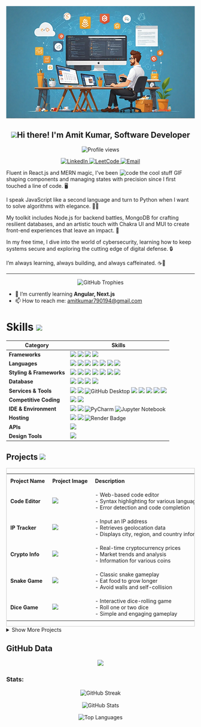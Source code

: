 <div>
  <img src="./Banner2.png" width="100%" height="300px" style="object-fit: cover;"/>
</div>

<div align="center">
  <h2><img src = "https://raw.githubusercontent.com/MartinHeinz/MartinHeinz/master/wave.gif" width = 30px>Hi there! I'm Amit Kumar, Software Developer</img></h2>
<!--   <h3>A Passionate Software Engineer from India</h3> -->
</div>

<p align="center">
  <img src="https://komarev.com/ghpvc/?username=amitkumar9297&label=Profile%20views&color=0e75b6&style=flat" alt="Profile views" />
</p>

<p align="center">
  <a href="https://linkedin.com/in/amitkumar9297" target="blank">
    <img src="https://img.shields.io/badge/LinkedIn-%230077B5.svg?&style=for-the-badge&logo=linkedin&logoColor=white" alt="LinkedIn" />
  </a>
  <a href="https://www.leetcode.com/amitkumar9297" target="blank">
    <img src="https://img.shields.io/badge/LeetCode-%2300ADD8.svg?&style=for-the-badge&logo=leetcode&logoColor=white" alt="LeetCode" />
  </a>
  <a href="mailto:amitkumar790194@gmail.com">
    <img src="https://img.shields.io/badge/Email-D14836?style=for-the-badge&logo=gmail&logoColor=white" alt="Email" />
  </a>
</p>

 <!--  About section -->

<img align="right" width="200" height="auto" alt="code the cool stuff GIF" src="https://media.giphy.com/media/RK5KD6UcUpAt92zZvt/giphy.gif" style="display: block; margin: auto; padding: 0;" />

Fluent in React.js and MERN magic, I’ve been shaping components and managing states with precision since I first touched a line of code. 🖥️

I speak JavaScript like a second language and turn to Python when I want to solve algorithms with elegance. 🧑‍💻

My toolkit includes Node.js for backend battles, MongoDB for crafting resilient databases, and an artistic touch with Chakra UI and MUI to create front-end experiences that leave an impact. 🎨

In my free time, I dive into the world of cybersecurity, learning how to keep systems secure and exploring the cutting edge of digital defense. 🔒

I’m always learning, always building, and always caffeinated. ☕🚀

---

<p align="center">
  <img src="https://github-profile-trophy.vercel.app/?username=amitkumar9297&theme=dracula&no-frame=true&row=1&column=6" alt="GitHub Trophies" />
</p>

- 🌱 I’m currently learning **Angular, Next.js**
- 📫 How to reach me: [amitkumar790194@gmail.com](mailto:amitkumar790194@gmail.com)



# Skills <img src='https://user-images.githubusercontent.com/74038190/206662607-d9e7591e-bbf9-42f9-9386-29efc927bc16.gif' width="40">

| Category            | Skills                                                                                                                        |
|---------------------|-------------------------------------------------------------------------------------------------------------------------------|
| **Frameworks**       | <img src="https://img.shields.io/badge/next.js-000000?style=for-the-badge&logo=nextdotjs&logoColor=white"/> <img src="https://img.shields.io/badge/React-20232A?style=for-the-badge&logo=react&logoColor=61DAFB"/> <img src="https://img.shields.io/badge/Express.js-000000?style=for-the-badge&logo=express&logoColor=white"/> <img src="https://img.shields.io/badge/Node.js-339933?style=for-the-badge&logo=nodedotjs&logoColor=white"/> |
| **Languages**        | <img src="https://img.shields.io/badge/JavaScript-323330?style=for-the-badge&logo=javascript&logoColor=F7DF1E"/> <img src="https://img.shields.io/badge/TypeScript-007ACC?style=for-the-badge&logo=typescript&logoColor=white"/> <img src="https://img.shields.io/badge/C%2B%2B-00599C?style=for-the-badge&logo=c%2B%2B&logoColor=white"/> <img src="https://img.shields.io/badge/C-00599C?style=for-the-badge&logo=c&logoColor=white"/> <img src="https://img.shields.io/badge/HTML5-E34F26?style=for-the-badge&logo=html5&logoColor=white"/> <img src="https://img.shields.io/badge/Java-007396?style=for-the-badge&logo=java&logoColor=white"/> <img src="https://img.shields.io/badge/python-306998?style=for-the-badge&logo=python&logoColor=white"/> |
| **Styling & Frameworks** | <img src="https://img.shields.io/badge/CSS3-1572B6?style=for-the-badge&logo=css3&logoColor=white"/> <img src="https://img.shields.io/badge/Tailwind_CSS-38B2AC?style=for-the-badge&logo=tailwind-css&logoColor=white"/> <img src="https://img.shields.io/badge/Sass-CC6699?style=for-the-badge&logo=sass&logoColor=white"/> <img src="https://img.shields.io/badge/Bootstrap-563D7C?style=for-the-badge&logo=bootstrap&logoColor=white"/> <img src="https://img.shields.io/badge/Chakra--UI-319795?style=for-the-badge&logo=chakra-ui&logoColor=white"/> <img src="https://img.shields.io/badge/MUI-1976d2?style=for-the-badge&logo=mui&logoColor=white"/> <img src="https://img.shields.io/badge/Elastic_UI-ECEFF1?style=for-the-badge&logo=elastic&logoColor=005571"/> |
| **Database**         | <img src="https://img.shields.io/badge/MongoDB-4EA94B?style=for-the-badge&logo=mongodb&logoColor=white"/> <img src="https://img.shields.io/badge/GraphQl-E10098?style=for-the-badge&logo=graphql&logoColor=white"/> <img src="https://img.shields.io/badge/mongoose-880000?style=for-the-badge&logo=udacity&logoColor=white"/> <img src="https://img.shields.io/badge/MySQL-005C84?style=for-the-badge&logo=mysql&logoColor=white"/> |
| **Services & Tools** | <a href="https://github.com/amitkumar9297"><img src="https://img.shields.io/badge/GitHub-000000?style=for-the-badge&logo=github&logoColor=white"/></a> <img src="https://img.shields.io/badge/GIT-E44C30?style=for-the-badge&logo=git&logoColor=white"/> <img src="https://img.shields.io/badge/GitHub_Desktop-000000?style=for-the-badge&logo=github&logoColor=white" alt="GitHub Desktop"/> <img src="https://img.shields.io/badge/firebase-ffca28?style=for-the-badge&logo=firebase&logoColor=black"/> <img src="https://img.shields.io/badge/docker-0db7ed?style=for-the-badge&logo=docker&logoColor=white"/> <img src="https://img.shields.io/badge/Microsoft_Excel-217346?style=for-the-badge&logo=microsoft-excel&logoColor=white"/> <img src="https://img.shields.io/badge/Microsoft_PowerPoint-B7472A?style=for-the-badge&logo=microsoft-powerpoint&logoColor=white"/> <img src="https://img.shields.io/badge/Microsoft_Office-D83B01?style=for-the-badge&logo=microsoft-office&logoColor=white"/> |
| **Competitive Coding** | <a href="https://leetcode.com/amitkumar9297/"><img src="https://img.shields.io/badge/-LeetCode-FFA116?style=for-the-badge&logo=LeetCode&logoColor=black"/></a> <a href="https://www.geeksforgeeks.org/user/amitkumar9297/"><img src="https://img.shields.io/badge/GeeksforGeeks-298D46?style=for-the-badge&logo=geeksforgeeks&logoColor=white"/></a> |
| **IDE & Environment** | <img src="https://img.shields.io/badge/VSCode-0078D4?style=for-the-badge&logo=visual%20studio%20code&logoColor=white"/> <img src="https://img.shields.io/badge/Google_chrome-4285F4?style=for-the-badge&logo=Google-chrome&logoColor=white"/> <img src="https://img.shields.io/badge/PyCharm-000000?style=for-the-badge&logo=pycharm&logoColor=white" alt="PyCharm"/> <img src="https://img.shields.io/badge/Jupyter-FA0F00?style=for-the-badge&logo=jupyter&logoColor=white" alt="Jupyter Notebook"/>|
| **Hosting**          | <img src="https://img.shields.io/badge/Vercel-000000?style=for-the-badge&logo=vercel&logoColor=white"/> <img src="https://img.shields.io/badge/Netlify-00C7B7?style=for-the-badge&logo=netlify&logoColor=white"/> <img src="https://img.shields.io/badge/Render-000000?style=for-the-badge&logo=render&logoColor=white" alt="Render Badge" /> |
| **APIs**             | <img src="https://img.shields.io/badge/Postman-FF6C37?style=for-the-badge&logo=Postman&logoColor=white"/> |
| **Design Tools**     | <img src="https://img.shields.io/badge/Figma-F24E1E?style=for-the-badge&logo=figma&logoColor=white"/> |


## Projects <img src='https://user-images.githubusercontent.com/74038190/206662607-d9e7591e-bbf9-42f9-9386-29efc927bc16.gif' width="40">


<div style="overflow-x: scroll; white-space: nowrap; border: 1px solid #ccc;">
  <table style="width: 100%; border-collapse: collapse;">
    <tr>
      <th style="padding: 10px; text-align: left;">Project Name</th>
      <th style="padding: 10px; text-align: left;">Project Image</th>
      <th style="padding: 10px; text-align: left;">Description</th>
      <th style="padding: 10px; text-align: left;">Live URL</th>
      <th style="padding: 10px; text-align: left;">Code Link</th>
    </tr>
    <tr>
      <td style="padding: 10px;"><strong>Code Editor</strong></td>
      <td style="padding: 10px;"><img src="https://drive.google.com/uc?export=view&id=1tz98UK2ZEOGsJcIDR14Y9kQKvtT4J_Sb" style="width: 200px;" /></td>
      <td style="padding: 10px;">- Web-based code editor<br>- Syntax highlighting for various languages<br>- Error detection and code completion</td>
      <td style="padding: 10px;"><a href="https://code-editor-ruddy.vercel.app" target="_blank"><img src="https://img.shields.io/badge/View_Live-4CAF50?style=for-the-badge&logo=appveyor&color=white&labelColor=4CAF50&logoColor=white&width=200&height=40" alt="View Live" /></a></td>
      <td style="padding: 10px;"><a href="https://github.com/amitkumar9297/code-editor.git" target="_blank"><img src="https://img.shields.io/badge/GitHub-181717?style=for-the-badge&logo=github&logoColor=white" alt="GitHub" /></a></td>
    </tr>
    <tr>
      <td style="padding: 10px;"><strong>IP Tracker</strong></td>
      <td style="padding: 10px;"><img src="https://drive.google.com/uc?export=view&id=16c8POk8PnTbkiQJLW1WjBUC76l3ArfQM" style="width: 200px;" /></td>
      <td style="padding: 10px;">- Input an IP address<br>- Retrieves geolocation data<br>- Displays city, region, and country information</td>
      <td style="padding: 10px;"><a href="https://ip-tracker-indol-nine.vercel.app" target="_blank"><img src="https://img.shields.io/badge/View_Live-4CAF50?style=for-the-badge&logo=appveyor&color=white&labelColor=4CAF50&logoColor=white&width=200&height=40" alt="View Live" /></a></td>
      <td style="padding: 10px;"><a href="https://github.com/amitkumar9297/ip_tracker.git" target="_blank"><img src="https://img.shields.io/badge/GitHub-181717?style=for-the-badge&logo=github&logoColor=white" alt="GitHub" /></a></td>
    </tr>
    <tr>
      <td style="padding: 10px;"><strong>Crypto Info</strong></td>
      <td style="padding: 10px;"><img src="https://drive.google.com/uc?export=view&id=19wEBTbyoIp8X5tbK7tHARwIeWMk6MjSV" style="width: 200px;" /></td>
      <td style="padding: 10px;">- Real-time cryptocurrency prices<br>- Market trends and analysis<br>- Information for various coins</td>
      <td style="padding: 10px;"><a href="https://cryptoinfo-one.vercel.app" target="_blank"><img src="https://img.shields.io/badge/View_Live-4CAF50?style=for-the-badge&logo=appveyor&color=white&labelColor=4CAF50&logoColor=white&width=200&height=40" alt="View Live" /></a></td>
      <td style="padding: 10px;"><a href="https://github.com/amitkumar9297/CryptoInfo-React-App.git" target="_blank"><img src="https://img.shields.io/badge/GitHub-181717?style=for-the-badge&logo=github&logoColor=white" alt="GitHub" /></a></td>
    </tr>
    <tr>
      <td style="padding: 10px;"><strong>Snake Game</strong></td>
      <td style="padding: 10px;"><img src="https://drive.google.com/uc?export=view&id=1BbU_poL55Zqi1iN54QNQCCYwdykRhrrB" style="width: 200px;" /></td>
      <td style="padding: 10px;">- Classic snake gameplay<br>- Eat food to grow longer<br>- Avoid walls and self-collision</td>
      <td style="padding: 10px;"><a href="https://amitkumar9297.github.io/snack-game/" target="_blank"><img src="https://img.shields.io/badge/View_Live-4CAF50?style=for-the-badge&logo=appveyor&color=white&labelColor=4CAF50&logoColor=white&width=200&height=40" alt="View Live" /></a></td>
      <td style="padding: 10px;"><a href="https://github.com/amitkumar9297/snack-game.git" target="_blank"><img src="https://img.shields.io/badge/GitHub-181717?style=for-the-badge&logo=github&logoColor=white" alt="GitHub" /></a></td>
    </tr>
    <tr>
      <td style="padding: 10px;"><strong>Dice Game</strong></td>
      <td style="padding: 10px;"><img src="https://drive.google.com/uc?export=view&id=1aljh67Wyl-Vls1XO9ymvGJbdcOU9espz" style="width: 200px;" /></td>
      <td style="padding: 10px;">- Interactive dice-rolling game<br>- Roll one or two dice<br>- Simple and engaging gameplay</td>
      <td style="padding: 10px;"><a href="https://dice-game-eosin-alpha.vercel.app" target="_blank"><img src="https://img.shields.io/badge/View_Live-4CAF50?style=for-the-badge&logo=appveyor&color=white&labelColor=4CAF50&logoColor=white&width=200&height=40" alt="View Live" /></a></td>
      <td style="padding: 10px;"><a href="https://github.com/amitkumar9297/dice_game.git" target="_blank"><img src="https://img.shields.io/badge/GitHub-181717?style=for-the-badge&logo=github&logoColor=white" alt="GitHub" /></a></td>
    </tr>
  </table>
</div>





<details>
  <summary>Show More Projects</summary>

| Sr. No | Project Name             | Project Image                                                                                               | Live URL                                       | Code Link                                       |
|--------|--------------------------|-------------------------------------------------------------------------------------------------------------|-----------------------------------------------|------------------------------------------------|
| 6      | **Chat Application**     | <img src="https://via.placeholder.com/150" width="100" height="60" alt="Chat App Image"/>                    | [View Live](https://your-chat-url.com)       | [GitHub](https://github.com/your-profile/chat-app) |
| 7      | **Task Manager**         | <img src="https://via.placeholder.com/150" width="100" height="60" alt="Task Manager Image"/>               | [View Live](https://your-task-url.com)       | [GitHub](https://github.com/your-profile/task-manager) |
| 8      | **Online Quiz App**      | <img src="https://via.placeholder.com/150" width="100" height="60" alt="Quiz App Image"/>                   | [View Live](https://your-quiz-url.com)       | [GitHub](https://github.com/your-profile/quiz-app) |
| 9      | **Portfolio V2**         | <img src="https://via.placeholder.com/150" width="100" height="60" alt="Portfolio V2 Image"/>               | [View Live](https://your-portfolio2-url.com) | [GitHub](https://github.com/your-profile/portfolio-v2) |
| 10     | **Weather Dashboard**    | <img src="https://via.placeholder.com/150" width="100" height="60" alt="Weather Dashboard Image"/>          | [View Live](https://your-dashboard-url.com)  | [GitHub](https://github.com/your-profile/weather-dashboard) |

</details>

  
<!--<img src="https://www.animatedimages.org/data/media/562/animated-line-image-0184.gif" width="1920" />

<img src="https://img.shields.io/badge/Heroku-430098?style=for-the-badge&logo=heroku&logoColor=white"/> <img src="https://img.shields.io/badge/Render-46E3B7?style=for-the-badge&logo=render&logoColor=white"/> <img src="https://img.shields.io/badge/Railway-131415?style=for-the-badge&logo=railway&logoColor=white"/> -->







## GitHub Data
<div align="center" style="width=100%">
  
![](http://github-profile-summary-cards.vercel.app/api/cards/profile-details?username=amitkumar9297&theme=discord_old_blurple)
<br/>

</div>


<h3 align="left">Stats:</h3>
<p align="center">
  <img align="center" src="https://github-readme-streak-stats.herokuapp.com/?user=amitkumar9297&count_private=true" alt="GitHub Streak" />
</p>


<p align="center">
  <img align="center" src="https://github-readme-stats.vercel.app/api?username=amitkumar9297&show_icons=true&locale=en&count_private=true" alt="GitHub Stats" />
</p>

<p align="center">
  <img align="center" src="https://github-readme-stats.vercel.app/api/top-langs?username=amitkumar9297&show_icons=true&locale=en&layout=compact&count_private=true" alt="Top Languages" />
</p>


